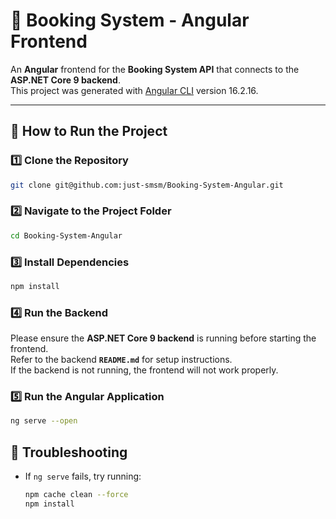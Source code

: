 # 📌 Booking System - Angular Frontend

An **Angular** frontend for the **Booking System API** that connects to the **ASP.NET Core 9 backend**.  
This project was generated with [Angular CLI](https://github.com/angular/angular-cli) version 16.2.16.

---

## 🚀 How to Run the Project

### 1️⃣ Clone the Repository  
```sh
git clone git@github.com:just-smsm/Booking-System-Angular.git
```

### 2️⃣ Navigate to the Project Folder  
```sh
cd Booking-System-Angular
```

### 3️⃣ Install Dependencies  
```sh
npm install
```

### 4️⃣ Run the Backend
Please ensure the **ASP.NET Core 9 backend** is running before starting the frontend.  
Refer to the backend **`README.md`** for setup instructions.  
If the backend is not running, the frontend will not work properly.

### 5️⃣ Run the Angular Application
```sh
ng serve --open
```

## 🔧 Troubleshooting  
- If `ng serve` fails, try running:  
  ```sh
  npm cache clean --force
  npm install
  ```

